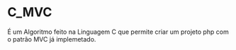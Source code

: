 # C_MVC
É um Algoritmo feito na Linguagem C que permite criar um projeto php com o patrão MVC já implemetado.
